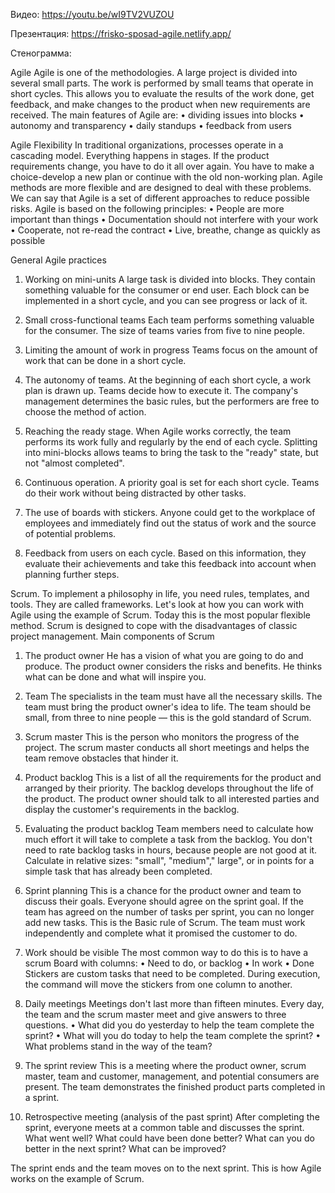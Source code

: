 Видео: https://youtu.be/wI9TV2VUZOU

Презентация: https://frisko-sposad-agile.netlify.app/

Стенограмма:

Agile
Agile is one of the methodologies. 
A large project is divided into several small parts. 
The work is performed by small teams that operate in short cycles. 
This allows you to evaluate the results of the work done, get feedback, and make changes to the product when new requirements are received.
The main features of Agile are:
•	dividing issues into blocks
•	autonomy and transparency
•	daily standups
•	feedback from users

Agile Flexibility
In traditional organizations, processes operate in a cascading model. Everything happens in stages. 
If the product requirements change, you have to do it all over again. 
You have to make a choice-develop a new plan or continue with the old non-working plan.
Agile methods are more flexible and are designed to deal with these problems. 
We can say that Agile is a set of different approaches to reduce possible risks.
Agile is based on the following principles:
•	People are more important than things
•	Documentation should not interfere with your work
•	Cooperate, not re-read the contract
•	Live, breathe, change as quickly as possible
 
 
General Agile practices

1. Working on mini-units
A large task is divided into blocks. 
They contain something valuable for the consumer or end user. 
Each block can be implemented in a short cycle, and you can see progress or lack of it.

2. Small cross-functional teams
Each team performs something valuable for the consumer. 
The size of teams varies from five to nine people.

3. Limiting the amount of work in progress
Teams focus on the amount of work that can be done in a short cycle.

4. The autonomy of teams.
At the beginning of each short cycle, a work plan is drawn up. 
Teams decide how to execute it. 
The company's management determines the basic rules, but the performers are free to choose the method of action.

5. Reaching the ready stage.
When Agile works correctly, the team performs its work fully and regularly by the end of each cycle. 
Splitting into mini-blocks allows teams to bring the task to the "ready" state, but not "almost completed".

6. Continuous operation.
A priority goal is set for each short cycle. 
Teams do their work without being distracted by other tasks.

7. The use of boards with stickers.
Anyone could get to the workplace of employees and immediately find out the status of work and the source of potential problems.

8. Feedback from users on each cycle.
Based on this information, they evaluate their achievements and take this feedback into account when planning further steps. 

Scrum.
To implement a philosophy in life, you need rules, templates, and tools. 
They are called frameworks.
Let's look at how you can work with Agile using the example of Scrum. 
Today this is the most popular flexible method. 
Scrum is designed to cope with the disadvantages of classic project management.
Main components of Scrum

1. The product owner
He has a vision of what you are going to do and produce. 
The product owner considers the risks and benefits. 
He thinks what can be done and what will inspire you.

2. Team
The specialists in the team must have all the necessary skills. 
The team must bring the product owner's idea to life. 
The team should be small, from three to nine people — this is the gold standard of Scrum.

3. Scrum master
This is the person who monitors the progress of the project. 
The scrum master conducts all short meetings and helps the team remove obstacles that hinder it.

4. Product backlog
This is a list of all the requirements for the product and arranged by their priority. 
The backlog develops throughout the life of the product.
The product owner should talk to all interested parties and display the customer's requirements in the backlog.

5. Evaluating the product backlog
Team members need to calculate how much effort it will take to complete a task from the backlog. 
You don't need to rate backlog tasks in hours, because people are not good at it. Calculate in relative sizes: "small", "medium"," large", or in points for a simple task that has already been completed.
 
6. Sprint planning
This is a chance for the product owner and team to discuss their goals. 
Everyone should agree on the sprint goal. 
If the team has agreed on the number of tasks per sprint, you can no longer add new tasks. 
This is the Basic rule of Scrum. 
The team must work independently and complete what it promised the customer to do.

7. Work should be visible
The most common way to do this is to have a scrum Board with columns:
•	Need to do, or backlog
•	In work
•	Done
Stickers are custom tasks that need to be completed. 
During execution, the command will move the stickers from one column to another.

8. Daily meetings
Meetings don't last more than fifteen minutes. 
Every day, the team and the scrum master meet and give answers to three questions.
•	What did you do yesterday to help the team complete the sprint?
•	What will you do today to help the team complete the sprint?
•	What problems stand in the way of the team?
9. The sprint review
This is a meeting where the product owner, scrum master, team and customer, management, and potential consumers are present. 
The team demonstrates the finished product parts completed in a sprint.

10. Retrospective meeting (analysis of the past sprint)
After completing the sprint, everyone meets at a common table and discusses the sprint. 
What went well? 
What could have been done better? 
What can you do better in the next sprint? 
What can be improved?

The sprint ends and the team moves on to the next sprint. This is how Agile works on the example of Scrum.
